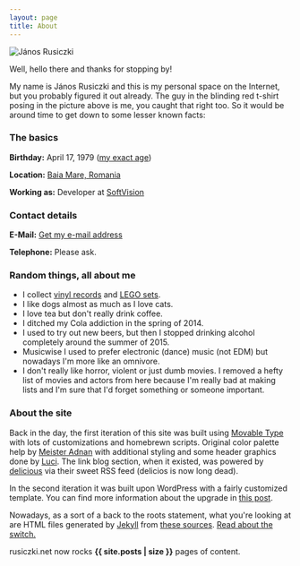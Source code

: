 ```yaml
---
layout: page
title: About
---
```

![János Rusiczki](https://content.rusiczki.net/2009/04/janos-rusiczki-150x150.jpg "János Rusiczki")

Well, hello there and thanks for stopping by!

My name is János Rusiczki and this is my personal space on the Internet, but you probably figured it out already. The guy in the blinding red t-shirt posing in the picture above is me, you caught that right too. So it would be around time to get down to some lesser known facts:

### The basics

**Birthday:** April 17, 1979 ([my exact age](https://www.wolframalpha.com/input/?i=april+17,+1979))

**Location:** [Baia Mare, Romania](http://www.openstreetmap.org/?lat=47.6522&lon=23.5652&zoom=13&layers=M)

**Working as:** Developer at [SoftVision](http://www.softvision.ro)

### Contact details

**E-Mail:** [Get my e-mail address](http://scr.im/3dm)

**Telephone:** Please ask.

### Random things, all about me

- I collect [vinyl records](https://www.discogs.com/user/rev/collection?header=1) and [LEGO sets](https://brickset.com/sets/ownedby-kitsched).
- I like dogs almost as much as I love cats.
- I love tea but don't really drink coffee.
- I ditched my Cola addiction in the spring of 2014.
- I used to try out new beers, but then I stopped drinking alcohol completely around the summer of 2015.
- Musicwise I used to prefer electronic (dance) music (not EDM) but nowadays I'm more like an omnivore.
- I don't really like horror, violent or just dumb movies. I removed a hefty list of movies and actors from here because I'm really bad at making lists and I'm sure that I'd forget something or someone important.

### About the site

Back in the day, the first iteration of this site was built using [Movable Type](http://www.movabletype.org/) with lots of customizations and homebrewn scripts. Original color palette help by [Meister Adnan](http://www.adnan.ro/) with additional styling and some header graphics done by [Luci](http://www.lucianmarin.ro/). The link blog section, when it existed, was powered by [delicious](http://delicious.com/) via their sweet RSS feed (delicios is now long dead).

In the second iteration it was built upon WordPress with a fairly customized template. You can find more information about the upgrade in [this post](http://www.rusiczki.net/2009/04/02/keeping-up-with-the-times/).

Nowadays, as a sort of a back to the roots statement, what you're looking at are HTML files generated by [Jekyll](https://jekyllrb.com/) from [these sources](https://github.com/janosrusiczki/janosrusiczki). [Read about the switch.](http://www.rusiczki.net/2018/01/08/a-new-blogging-engine/)

rusiczki.net now rocks **{{ site.posts | size }}** pages of content.

